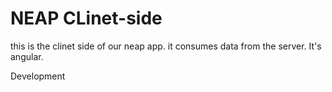 # NEAP CLinet-side

this is the clinet side of our neap app. it consumes data from the server. It's angular.

Development
